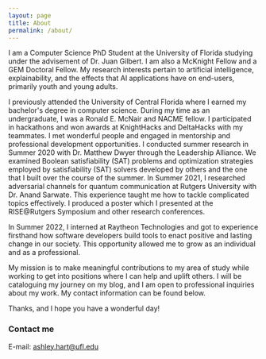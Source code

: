 ```yaml
---
layout: page
title: About
permalink: /about/
---
```


I am a Computer Science PhD Student at the University of Florida studying under the advisement of Dr. Juan Gilbert. 
I am also a McKnight Fellow and a GEM Doctoral Fellow. 
My research interests pertain to artificial intelligence, explainability, and the effects that AI applications have on end-users, primarily youth and young adults.

I previously attended the University of Central Florida where I earned my bachelor's degree in computer science.
During my time as an undergraduate, I was a Ronald E. McNair and NACME fellow.
I participated in hackathons and won awards at KnightHacks and DeltaHacks with my teammates.
I met wonderful people and engaged in mentorship and professional development opportunities.
I conducted summer research in Summer 2020 with Dr. Matthew Dwyer through the Leadership Alliance.
We examined Boolean satisfiability (SAT) problems and optimization strategies employed by satisfiability (SAT) solvers developed by others and the one that I built over the course of the summer.
In Summer 2021, I researched adversarial channels for quantum communication at Rutgers University with Dr. Anand Sarwate.
This experience taught me how to tackle complicated topics effectively.
I produced a poster which I presented at the RISE@Rutgers Symposium and other research conferences.

In Summer 2022, I interned at Raytheon Technologies and got to experience firsthand how software developers build tools to enact positive and lasting change in our society.
    This opportunity allowed me to grow as an individual and as a professional. 
    
My mission is to make meaningful contributions to my area of study while working to get into positions where I can help and uplift others.
I will be cataloguing my journey on my blog, and I am open to professional inquiries about my work.
My contact information can be found below. 

Thanks, and I hope you have a wonderful day!     

### Contact me

E-mail: [ashley.hart@ufl.edu](mailto:ashley.hart@ufl.edu)

